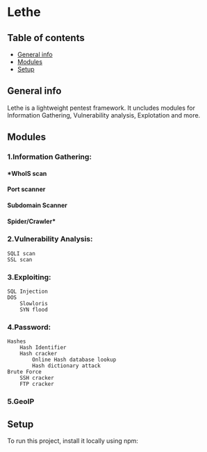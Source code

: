 # Lethe
## Table of contents
* [General info](#general-info)
* [Modules](#Modules)
* [Setup](#setup)

## General info
Lethe is a lightweight pentest framework. It uncludes modules for Information Gathering, Vulnerability analysis, Explotation and more.
	
## Modules

### 1.Information Gathering: 
#### *WhoIS scan 
#### Port scanner 
#### Subdomain Scanner 
#### Spider/Crawler*
### 2.Vulnerability Analysis: 
	SQLI scan 
	SSL scan 

### 3.Exploiting: 
	SQL Injection 
	DOS 
		Slowloris 
		SYN flood 
### 4.Password: 
	Hashes 
		Hash Identifier 
		Hash cracker 
			Online Hash database lookup 
			Hash dictionary attack 
	Brute Force 
		SSH cracker 
		FTP cracker 

### 5.GeoIP 
	
## Setup
To run this project, install it locally using npm:

```


```
